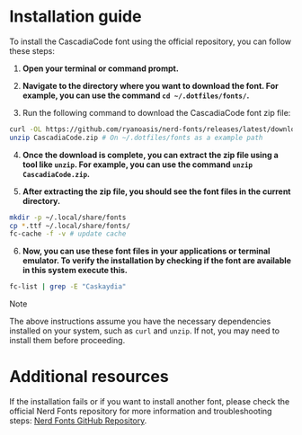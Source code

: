 
# Installation guide

To install the CascadiaCode font using the official repository, you can follow these steps:

1. **Open your terminal or command prompt.**

2. **Navigate to the directory where you want to download the font. For example, you can use the command `cd ~/.dotfiles/fonts/`.**

3. Run the following command to download the CascadiaCode font zip file:

```bash
curl -OL https://github.com/ryanoasis/nerd-fonts/releases/latest/download/CascadiaCode.zip
unzip CascadiaCode.zip # On ~/.dotfiles/fonts as a example path
```

4. **Once the download is complete, you can extract the zip file using a tool like `unzip`. For example, you can use the command `unzip CascadiaCode.zip`.**

5. **After extracting the zip file, you should see the font files in the current directory.**

```bash
mkdir -p ~/.local/share/fonts
cp *.ttf ~/.local/share/fonts/
fc-cache -f -v # update cache
```

6. **Now, you can use these font files in your applications or terminal emulator. To verify the installation by checking if the font are available in this system execute this.**

```bash
fc-list | grep -E "Caskaydia"
```


> [!NOTE]
> The above instructions assume you have the necessary dependencies installed on your system, such as `curl` and `unzip`. If not, you may need to install them before proceeding.

# Additional resources

If the installation fails or if you want to install another font, please check the official Nerd Fonts repository for more information and troubleshooting steps: [Nerd Fonts GitHub Repository](https://github.com/ryanoasis/nerd-fonts).